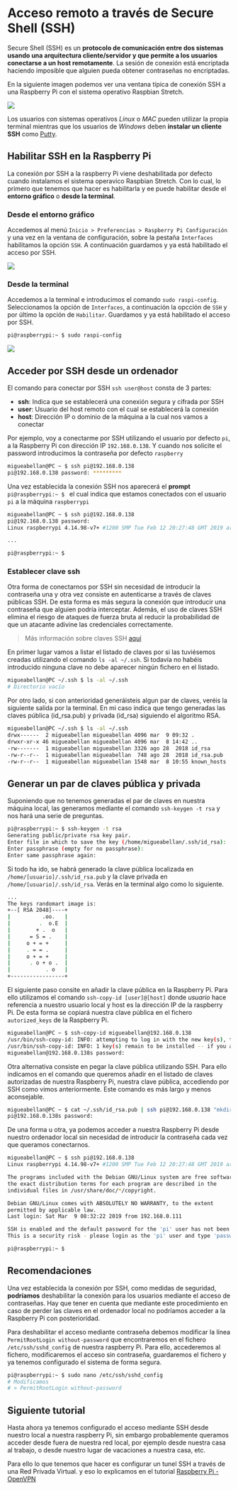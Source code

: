 # Acceso remoto a través de Secure Shell (SSH)

Secure Shell (SSH) es un **protocolo de comunicación entre dos sistemas usando una arquitectura cliente/servidor y que permite a los usuarios conectarse a un host remotamente**. La sesión de conexión está encriptada haciendo imposible que alguien pueda obtener contraseñas no encriptadas.

En la siguiente imagen podemos ver una ventana típica de conexión SSH a una Raspberry Pi con el sistema operativo Raspbian Stretch.

![](img/terminal.png)

Los usuarios con sistemas operativos *Linux* o *MAC* pueden utilizar la propia terminal mientras que los usuarios de *Windows* deben **instalar un cliente SSH** como [Putty](https://www.putty.org/).

## Habilitar SSH en la Raspberry Pi

La conexión por SSH a la raspberry Pi viene deshabilitada por defecto cuando instalamos el sistema operavico Raspbian Stretch. Con lo cual, lo primero que tenemos que hacer es habilitarla y ee puede habilitar desde el **entorno gráfico** o **desde la terminal**.

### Desde el entorno gráfico

Accedemos al menú `Inicio > Preferencias > Raspberry Pi Configuración` y una vez en la ventana de configuración, sobre la pestaña `Interfaces` habilitamos la opción `SSH`. A continuación guardamos y ya está habilitado el acceso por SSH.

![](img/ssh-grafico.png)

### Desde la terminal

Accedemos a la terminal e introducimos el comando `sudo raspi-config`. Seleccionamos la opción de `Interfaces`, a continuación la opcción de `SSH` y por último la opción de `Habilitar`. Guardamos y ya está habilitado el acceso por SSH.

```sh
pi@raspberrypi:~ $ sudo raspi-config
```

![](img/ssh-terminal.png)


## Acceder por SSH desde un ordenador

El comando para conectar por SSH `ssh user@host` consta de 3 partes:

- **ssh**: Indica que se establecerá una conexión segura y cifrada por SSH
- **user**: Usuario del host remoto con el cual se establecerá la conexión
- **host**: Dirección IP o dominio de la máquina a la cual nos vamos a conectar

Por ejemplo, voy a conectarme por SSH utilizando el usuario por defecto `pi`, a la Raspberry Pi con dirección IP `192.168.0.138`. Y cuando nos solicite el password introducimos la contraseña por defecto `raspberry`

```sh
migueabellan@PC ~ $ ssh pi@192.168.0.138
pi@192.168.0.138 password: *********
```

Una vez establecida la conexión SSH nos aparecerá el **prompt** `pi@raspberrypi:~ $ ` el cual indica que estamos conectados con el usuario `pi` a la máquina `raspberrypi`

```sh
migueabellan@PC ~ $ ssh pi@192.168.0.138
pi@192.168.0.138 password: 
Linux raspberrypi 4.14.98-v7+ #1200 SMP Tue Feb 12 20:27:48 GMT 2019 armv7l

...

pi@raspberrypi:~ $ 
```

### Establecer clave ssh 

Otra forma de conectarnos por SSH sin necesidad de introducir la contraseña una y otra vez consiste en autenticarse a través de claves públicas SSH. De esta forma es más segura la conexión que introducir una contraseña que alguien podría interceptar. Además, el uso de claves SSH elimina el riesgo de ataques de fuerza bruta al reducir la probabilidad de que un atacante adivine las credenciales correctamente.

> Más información sobre claves SSH [aquí](https://wiki.archlinux.org/index.php/SSH_keys_(Espa%C3%B1ol))

En primer lugar vamos a listar el listado de claves por si las tuviésemos creadas utilizando el comando `ls -al ~/.ssh`. Si todavía no habéis introducido ninguna clave no debe aparecer ningún fichero en el listado.

```sh
migueabellan@PC ~/.ssh $ ls -al ~/.ssh
# Directorio vacío
```

Por otro lado, si con anterioridad generáisteis algun par de claves, veréis la siguiente salida por la terminal. En mi caso indica que tengo generadas las claves pública (id_rsa.pub) y privada (id_rsa) siguiendo el algoritmo RSA.

```sh
migueabellan@PC ~/.ssh $ ls -al ~/.ssh
drwx------  2 migueabellan migueabellan 4096 mar  9 09:32 .
drwxr-xr-x 46 migueabellan migueabellan 4096 mar  8 14:42 ..
-rw-------  1 migueabellan migueabellan 3326 ago 28  2018 id_rsa
-rw-r--r--  1 migueabellan migueabellan  748 ago 28  2018 id_rsa.pub
-rw-r--r--  1 migueabellan migueabellan 1548 mar  8 10:55 known_hosts
```

## Generar un par de claves pública y privada

Suponiendo que no tenemos generadas el par de claves en nuestra máquina local, las generamos mediante el comando `ssh-keygen -t rsa` y nos hará una serie de preguntas.

```sh
pi@raspberrypi:~ $ ssh-keygen -t rsa
Generating public/private rsa key pair.
Enter file in which to save the key (/home/migueabellan/.ssh/id_rsa):
Enter passphrase (empty for no passphrase): 
Enter same passphrase again: 
```

Si todo ha ido, se habrá generado la clave pública localizada en `/home/[usuario]/.ssh/id_rsa.pub` y la clave privada en `/home/[usuario]/.ssh/id_rsa`. Verás en la terminal algo como lo siguiente.

```sh
...
The keys randomart image is:
+--[ RSA 2048]----+
|          .oo.   |
|         .  o.E  |
|        + .  o   |
|      = S = .    |
|     o + = +     |
|     . = = .     |
|     o + = +     |
|      . o + o .  |
|           . o   |
+-----------------+
```

El siguiente paso consite en añadir la clave pública en la Raspberry Pi. Para ello utilizamos el comando `ssh-copy-id [user]@[host]` donde *usuario* hace referencia a nuestro usuario local y host es la dirección IP de la raspberry Pi. De esta forma se copiará nuestra clave pública en el fichero `autorized_keys` de la Raspberry Pi.

```sh
migueabellan@PC ~ $ ssh-copy-id migueabellan@192.168.0.138
/usr/bin/ssh-copy-id: INFO: attempting to log in with the new key(s), to filter out any that are already installed
/usr/bin/ssh-copy-id: INFO: 1 key(s) remain to be installed -- if you are prompted now it is to install the new keys
migueabellan@192.168.0.138s password: 
```

Otra alternativa consiste en pegar la clave pública utilizando SSH. Para ello indicamos en el comando que queremos añadir en el listado de claves autorizadas de nuestra Raspberry Pi, nuestra clave pública, accediendo por SSH como vimos anteriormente. Este comando es más largo y menos aconsejable. 

```sh
migueabellan@PC ~ $ cat ~/.ssh/id_rsa.pub | ssh pi@192.168.0.138 "mkdir -p ~/.ssh && cat >>  ~/.ssh/authorized_keys"
pi@192.168.0.138s password: 
```

De una forma u otra, ya podemos acceder a nuestra Raspberry Pi desde nuestro ordenador local sin necesidad de introducir la contraseña cada vez que queramos conectarnos.

```sh
migueabellan@PC ~ $ ssh pi@192.168.0.138
Linux raspberrypi 4.14.98-v7+ #1200 SMP Tue Feb 12 20:27:48 GMT 2019 armv7l

The programs included with the Debian GNU/Linux system are free software;
the exact distribution terms for each program are described in the
individual files in /usr/share/doc/*/copyright.

Debian GNU/Linux comes with ABSOLUTELY NO WARRANTY, to the extent
permitted by applicable law.
Last login: Sat Mar  9 08:32:22 2019 from 192.168.0.111

SSH is enabled and the default password for the 'pi' user has not been changed.
This is a security risk - please login as the 'pi' user and type 'passwd' to set a new password.

pi@raspberrypi:~ $
```

## Recomendaciones

Una vez establecida la conexión por SSH, como medidas de seguridad, **podríamos** deshabilitar la conexión para los usuarios mediante el acceso de contraseñas. Hay que tener en cuenta que mediante este procedimiento en caso de perder las claves en el ordenador local no podríamos acceder a la Raspberry Pi con posterioridad.

Para deshabilitar el acceso mediante contraseña debemos modificar la línea `PermitRootLogin without-password` que encontraremos en el fichero `/etc/ssh/sshd_config` de nuestra raspberry Pi. Para ello, accederemos al fichero, modificaremos el acceso sin contraseña, guardaremos el fichero y ya tenemos configurado el sistema de forma segura.

```sh
pi@raspberrypi:~ $ sudo nano /etc/ssh/sshd_config
# Modificamos 
# > PermitRootLogin without-password
```


## Siguiente tutorial

Hasta ahora ya tenemos configurado el acceso mediante SSH desde nuestro local a nuestra raspberry Pi, sin embargo probablemente queramos acceder desde fuera de nuestra red local, por ejemplo desde nuestra casa al trabajo, o desde nuestro lugar de vacaciones a nuestra casa, etc. 

Para ello lo que tenemos que hacer es configurar un tunel SSH a través de una Red Privada Virtual. y eso lo explicamos en el tutorial [Raspberry Pi - OpenVPN](raspberry_pi-openvpn)
